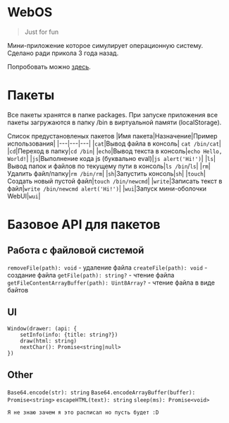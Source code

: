 # WebOS
> Just for fun

Мини-приложение которое симулирует операционную систему.
Сделано ради прикола 3 года назад.

Попробовать можно [здесь](https://levkopo.github.io/webos/).

# Пакеты
Все пакеты хранятся в папке packages. При запуске приложения
все пакеты загружаются в папку /bin в виртуальной памяти (localStorage).

Список предустановленых пакетов
|Имя пакета|Назначение|Пример использования|
|---|---|---|
|`cat`|Вывод файла в консоль| `cat /bin/cat`|
|`cd`|Переход в папку|`cd /bin`|
|`echo`|Вывод текста в консоль|`echo Hello, World!`|
|`js`|Выполнение кода js (буквально eval)|`js alert('Hi!')`|
|`ls`|Вывод папок и файлов по текущему пути в консоль|`ls /bin`/`ls`|
|`rm`|Удалить файл/папку|`rm /bin/rm`|
|`sh`|Запустить консоль|`sh`|
|`touch`|Создать новый пустой файл|`touch /bin/newcmd`|
|`write`|Записать текст в файл|`write /bin/newcmd alert('Hi!')`|
|`wui`|Запуск мини-оболочки WebUI|`wui`|

# Базовое API для пакетов

## Работа с файловой системой
`removeFile(path): void` - удаление файла
`createFile(path): void` - создание файла
`getFile(path): string?` - чтение файла
`getFileContentArrayBuffer(path): Uint8Array?` - чтение файла в виде байтов

## UI
```
Window(drawer: (api: {
    setInfo(info: {title: string?})
    draw(html: string)
    nextChar(): Promise<string|null>
})
```

## Other
`Base64.encode(str): string`
`Base64.encodeArrayBuffer(buffer): Promise<string>`
`escapeHTML(text): string`
`sleep(ms): Promise<void>`




```
Я не знаю зачем я это расписал но пусть будет :D
```

